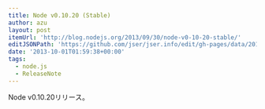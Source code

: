 ```yaml
---
title: Node v0.10.20 (Stable)
author: azu
layout: post
itemUrl: 'http://blog.nodejs.org/2013/09/30/node-v0-10-20-stable/'
editJSONPath: 'https://github.com/jser/jser.info/edit/gh-pages/data/2013/10/index.json'
date: '2013-10-01T01:59:38+00:00'
tags:
  - node.js
  - ReleaseNote
---
```

Node v0.10.20リリース。
